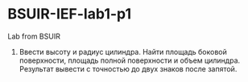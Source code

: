 # BSUIR-IEF-lab1-p1
Lab from BSUIR
1. Ввести высоту и радиус цилиндра. Найти площадь боковой поверхности, площадь полной поверхности и объем цилиндра. Результат вывести с точностью до двух знаков после запятой.
